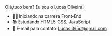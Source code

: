 Olá,tudo bem? Eu sou o Lucas Oliveira!

- 🧑‍💻 Iniciando na carreira Front-End
- 📚 Estudando HTML5, CSS, JavaScript
- 📧 E-mail para contato: Lucas.365d@gmail.com 
